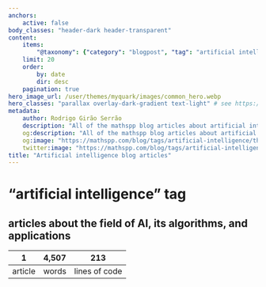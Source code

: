 ```yaml
---
anchors:
    active: false
body_classes: "header-dark header-transparent"
content:
    items:
        "@taxonomy": {"category": "blogpost", "tag": "artificial intelligence"}
    limit: 20
    order:
        by: date
        dir: desc
    pagination: true
hero_image_url: /user/themes/myquark/images/common_hero.webp
hero_classes: "parallax overlay-dark-gradient text-light" # see https://demo.getgrav.org/blog-skeleton/blog/hero-classes
metadata:
    author: Rodrigo Girão Serrão
    description: "All of the mathspp blog articles about artificial intelligence."
    og:description: "All of the mathspp blog articles about artificial intelligence."
    og:image: "https://mathspp.com/blog/tags/artificial-intelligence/thumbnail.webp"
    twitter:image: "https://mathspp.com/blog/tags/artificial-intelligence/thumbnail.webp"
title: "Artificial intelligence blog articles"
---
```


# “artificial intelligence” tag


## articles about the field of AI, its algorithms, and applications



<table class="stats-table">
    <thead>
        <tr>
            <th style="text-align: center;">1</th>
            <th style="text-align: center;">4,507</th>
            <th style="text-align: center;">213</th>
        </tr>
    </thead>
    <tbody>
        <tr>
            <td style="text-align: center;">article</td>
            <td style="text-align: center;">words</td>
            <td style="text-align: center;">lines of code</td>
        </tr>
    </tbody>
</table>